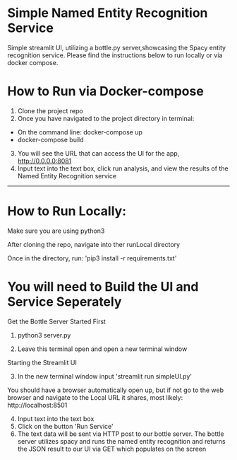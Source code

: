 # Simple Named Entity Recognition Service

Simple streamlit UI, utilizing a bottle.py server,showcasing the Spacy entity recognition service. Please find the instructions below to run locally or via docker compose.

# How to Run via Docker-compose

1) Clone the project repo
2) Once you have navigated to the project directory in terminal:
  - On the command line: docker-compose up
  - docker-compose build
3) You will see the URL that can access the UI for the app, http://0.0.0.0:8081
4) Input text into the text box, click run analysis, and view the results of the Named Entity Recognition service

----------------------------------------------------------------------------------------------------------

# How to Run Locally: 

Make sure you are using python3

After cloning the repo, navigate into ther runLocal directory

Once in the directory, run: 'pip3 install -r requirements.txt'

# You will need to Build the UI and Service Seperately

Get the Bottle Server Started First
1) python3 server.py

2) Leave this terminal open and open a new terminal window

Starting the Streamlit UI

3) In the new terminal window input 'streamlit run simpleUI.py'

You should have a browser automatically open up, but if not go to the web browser and navigate to the Local URL it shares, most likely: http://localhost:8501

4) Input text into the text box
5) Click on the button 'Run Service'
6) The text data will be sent via HTTP post to our bottle server. The bottle server utilizes spacy and runs the named entity recognition and returns the JSON result to our UI via GET which populates on the screen
